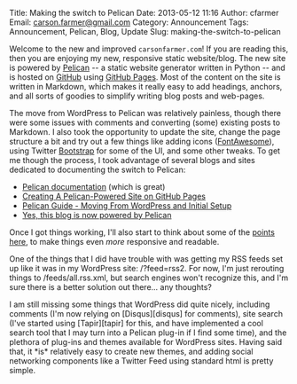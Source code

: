Title: Making the switch to Pelican
Date: 2013-05-12 11:16
Author: cfarmer
Email: carson.farmer@gmail.com
Category: Announcement
Tags: Announcement, Pelican, Blog, Update
Slug: making-the-switch-to-pelican

Welcome to the new and improved `carsonfarmer.com`! If you are reading this, then
you are enjoying my new, responsive static website/blog. The new site is powered 
by [Pelican][pelican] -- a static website generator written in Python -- and is hosted 
on [GitHub][github] using [GitHub Pages][gh-pages]. Most of the content on the 
site is written in Markdown, which makes it really easy to add headings, anchors, 
and all sorts of goodies to simplify writing blog posts and web-pages.
<!--more-->

The move from WordPress to Pelican was relatively painless, though there were
some issues with comments and converting (some) existing posts to Markdown. I
also took the opportunity to update the site, change the page structure a bit
and try out a few things like adding icons ([FontAwesome][font-awesome]), using 
Twitter [Bootstrap][bootstrap] for some of the UI, and some other tweaks. To get 
me though the process, I took advantage of several blogs and sites dedicated to 
documenting the switch to Pelican:

* [Pelican documentation][pelican-docs] (which is great)
* [Creating A Pelican-Powered Site on GitHub Pages][magically-us]
* [Pelican Guide - Moving From WordPress and Initial Setup][pelican-guide]
* [Yes, this blog is now powered by Pelican][powered-by-pelican]

Once I got things working, I'll also start to think about some of the 
[points here], to make things even _more_ responsive and readable.

<p class="note right shadow">
One of the things that I did have trouble with was getting my RSS feeds set 
up like it was in my WordPress site: /?feed=rss2.
For now, I'm just rerouting things to /feeds/all.rss.xml, but search engines 
won't recognize this, and I'm sure there is a better solution out there... any 
thoughts?
</p>
I am still missing some things that WordPress did quite nicely, including
comments (I'm now relying on [Disqus][disqus] for comments), site search (I've 
started using [Tapir][tapir] for this, and have implemented a cool search tool 
that I may turn into a Pelican plug-in if I find some time), and the plethora of 
plug-ins and themes available for WordPress sites. Having said that, it *is* 
relatively easy to create new themes, and adding social networking components 
like a Twitter Feed using standard html is pretty simple. 

[font-awesome]: http://fortawesome.github.io/Font-Awesome/
[pelican]: http://blog.getpelican.com/
[github]: https://github.com/
[gh-pages]: http://pages.github.com/
[bootstrap]: http://twitter.github.io/bootstrap/
[magically-us]: http://magically.us/2013-02-03/creating-a-pelican-powered-site-on-github-pages.html
[pelican-docs]: http://docs.getpelican.com/
[points here]: http://arunrocks.com/moving-blogs-to-pelican/
[powered-by-pelican]: http://blog.aclark.net/2012/09/21/yes-this-blog-is-now-powered-by-pelican/
[pelican-guide]: http://www.macdrifter.com/2012/08/pelican-guide-moving-from-wordpress-and-initial-setup.html
[disqus]: http://disqus.com/
[tapir]: http://tapirgo.com/

